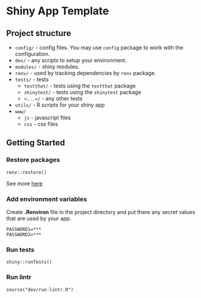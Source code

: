 # Shiny App Template

## Project structure

- `config/` - config files. You may use `config` package to work with the configuration.
- `dev/` - any scripts to setup your environment.
- `modules/` - shiny modules.
- `renv/` - used by tracking dependencies by `renv` package.
- `tests/` - tests
    - `testthat/` - tests using the `testthat` package
    - `shinytest/` - tests using the `shinytest` package
    - `<...>/` - any other tests
- `utils/` - R scripts for your shiny app
- `www/` 
    - `js` - javascript files
    - `css` - css files

## Getting Started

### Restore packages

```{r}
renv::restore()
```

See more [here](https://rstudio.github.io/renv/articles/renv.html)

### Add environment variables

Create **.Renviron** file in the project directory and put there any secret values that are used by your app.

```{r}
PASSWORD1=***
PASSWORD2=***
```

### Run tests

```{r}
shiny::runTests()
```

### Run lintr

```{r}
source("dev/run-lintr.R")
```